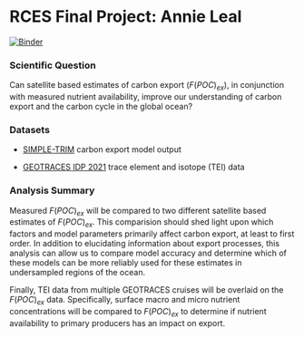 # RCES Final Project: Annie Leal

[![Binder](https://mybinder.org/badge_logo.svg)](https://mybinder.org/v2/gh/pangeo-data/pangeo-docker-images/2021.09.30?urlpath=git-pull%3Frepo%3Dhttps%253A%252F%252Fgithub.com%252Fannieleal%252Frces-final-project%26urlpath%3Dlab%252Ftree%252Frces-final-project%252FAnnieLeal_RCES_FinalProject.ipynb%26branch%3Dmain)

### Scientific Question

Can satellite based estimates of carbon export ($F(POC)_{ex}$), in conjunction with measured nutrient availability, improve our understanding of carbon export and the carbon cycle in the global ocean?

### Datasets

- [SIMPLE-TRIM](https://tdevries.eri.ucsb.edu/models-and-data-products/) carbon export model output

- [GEOTRACES IDP 2021](https://www.bodc.ac.uk/data/published_data_library/catalogue/10.5285/cf2d9ba9-d51d-3b7c-e053-8486abc0f5fd/)  trace element and isotope (TEI) data


### Analysis Summary

Measured $F(POC)_{ex}$ will be compared to two different satellite based estimates of $F(POC)_{ex}$. This comparision should shed light upon which factors and model parameters primarily affect carbon export, at least to first order. In addition to elucidating information about export processes, this analysis can allow us to compare model accuracy and determine which of these models can be more reliably used for these estimates in undersampled regions of the ocean. 

Finally, TEI data from multiple GEOTRACES cruises will be overlaid on the $F(POC)_{ex}$ data. Specifically, surface macro and micro nutrient concentrations will be compared to $F(POC)_{ex}$ to determine if nutrient availability to primary producers has an impact on export.